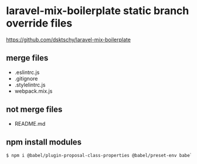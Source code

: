 # laravel-mix-boilerplate static branch override files
https://github.com/dsktschy/laravel-mix-boilerplate

## merge files
- .eslintrc.js
- .gitignore
- .stylelintrc.js
- webpack.mix.js

## not merge files
- README.md

## npm install modules
```bash
$ npm i @babel/plugin-proposal-class-properties @babel/preset-env babel-eslint autoprefixer bowser sanitize.css vanix -D
```
